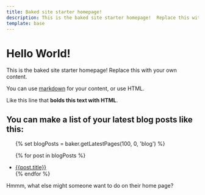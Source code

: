 ```yaml
---
title: Baked site starter homepage!
description: This is the baked site starter homepage!  Replace this with your own content.
template: base
---
```


# Hello World!

This is the baked site starter homepage! Replace this with your own content.

You can use [markdown](/blog/markdown-guide) for your content, or use HTML.

Like this line that <b>bolds this text with HTML</b>.

<h2>You can make a list of your latest blog posts like this:</h2>
<ul>
{% set blogPosts = baker.getLatestPages(100, 0, 'blog') %}

{% for post in blogPosts %}
<li><a href="/{{post.slug}}">{{post.title}}</a></li>
{% endfor %}
</ul>

Hmmm, what else might someone want to do on their home page?
